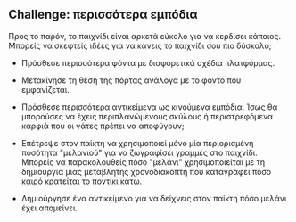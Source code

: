 ## Challenge: περισσότερα εμπόδια

Προς το παρόν, το παιχνίδι είναι αρκετά εύκολο για να κερδίσει κάποιος. Μπορείς να σκεφτείς ιδέες για να κάνεις το παιχνίδι σου πιο δύσκολο;

+ Πρόσθεσε περισσότερα φόντα με διαφορετικά σχέδια πλατφόρμας.

+ Μετακίνησε τη θέση της πόρτας ανάλογα με το φόντο που εμφανίζεται.

+ Πρόσθεσε περισσότερα αντικείμενα ως κινούμενα εμπόδια. Ίσως θα μπορούσες να έχεις περιπλανώμενους σκύλους ή περιστρεφόμενα καρφιά που οι γάτες πρέπει να αποφύγουν;

+ Επέτρεψε στον παίκτη να χρησιμοποιεί μόνο μία περιορισμένη ποσότητα "μελανιού" για να ζωγραφίσει γραμμές στο παιχνίδι. Μπορείς να παρακολουθείς πόσο "μελάνι" χρησιμοποιείται με τη δημιουργία μιας μεταβλητής χρονοδιακόπτη που καταγράφει πόσο καιρό κρατείται το ποντίκι κάτω.

+ Δημιούργησε ένα αντικείμενο για να δείχνεις στον παίκτη πόσο μελάνι έχει απομείνει.